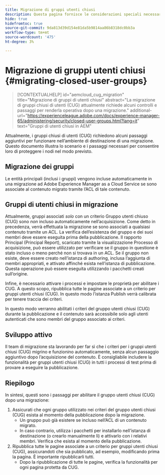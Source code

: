 ```yaml
---
title: Migrazione di gruppi utenti chiusi
description: Questa pagina fornisce le considerazioni speciali necessarie per abilitare i gruppi chiusi di utenti dopo la migrazione dei contenuti ad Adobe Experience Manager as a Cloud Service.
hide: true
hidefromtoc: true
source-git-commit: 9da813d39d154e81da5b9814aa86b8318dc0bb3a
workflow-type: tm+mt
source-wordcount: '475'
ht-degree: 3%

---
```


# Migrazione di gruppi utenti chiusi {#migrating-closed-user-groups}

>[!CONTEXTUALHELP]
>id="aemcloud_cug_migration"
>title="Migrazione di gruppi di utenti chiusi"
>abstract="La migrazione di gruppi chiusi di utenti (CUG) attualmente richiede alcuni controlli e passaggi per renderla operativa dopo una migrazione."
>additional-url="https://experienceleague.adobe.com/docs/experience-manager-65/administering/security/closed-user-groups.html?lang=it" text="Gruppi di utenti chiusi in AEM"

Attualmente, i gruppi chiusi di utenti (CUG) richiedono alcuni passaggi aggiuntivi per funzionare nell’ambiente di destinazione di una migrazione.  Questo documento illustra lo scenario e i passaggi necessari per consentire loro di proteggere i nodi nel modo previsto.

## Migrazione dei gruppi

Le entità principali (inclusi i gruppi) vengono incluse automaticamente in una migrazione ad Adobe Experience Manager as a Cloud Service se sono associate al contenuto migrato tramite l’ACL di tale contenuto.

## Gruppi di utenti chiusi in migrazione

Attualmente, gruppi associati *solo* con un criterio Gruppo utenti chiuso (CUG) sono *non* incluso automaticamente nell’acquisizione. Come detto in precedenza, verrà effettuata la migrazione se sono associati a qualsiasi contenuto tramite un ACL. La verifica dell’esistenza del gruppo e dei suoi membri deve essere eseguita prima della pubblicazione. Il rapporto Principal (Principal Report), scaricato tramite la visualizzazione Processo di acquisizione, può essere utilizzato per verificare se il gruppo in questione è stato incluso o meno perché non si trovava in un ACL. Se il gruppo non esiste, deve essere creato nell’istanza di authoring, inclusa l’aggiunta di membri appropriati, e attivato affinché esista nell’istanza di pubblicazione. Questa operazione può essere eseguita utilizzando i pacchetti creati sull’origine.

Infine, è necessario attivare i processi e impostare le proprietà per abilitare i CUG. A questo scopo, ripubblica tutte le pagine associate a un criterio per gruppi utenti chiusi (CUG). In questo modo l’istanza Publish verrà calibrata per tenere traccia dei criteri.

In questo modo verranno abilitati i criteri del gruppo utenti chiusi (CUG) durante la pubblicazione e il contenuto sarà accessibile solo agli utenti autenticati che sono membri del gruppo associato ai criteri.

## Sviluppo attivo

Il team di migrazione sta lavorando per far sì che i criteri per i gruppi utenti chiusi (CUG) migrino e funzionino automaticamente, senza alcun passaggio aggiuntivo dopo l’acquisizione del contenuto.
È consigliabile includere la funzionalità per gruppi utenti chiusi (CUG) in tutti i processi di test prima di provare a eseguire la pubblicazione.

## Riepilogo

In sintesi, questi sono i passaggi per abilitare il gruppo utenti chiusi (CUG) dopo una migrazione:

1. Assicurati che ogni gruppo utilizzato nei criteri del gruppo utenti chiusi (CUG) esista al momento della pubblicazione dopo la migrazione.
   - Un gruppo può già esistere se incluso nell’ACL di un contenuto migrato.
   - In caso contrario, utilizza i pacchetti per installarlo nell’istanza di destinazione (o crearlo manualmente lì) e attivarlo con i relativi membri. Verifica che esista al momento della pubblicazione.
1. Ripubblica tutte le pagine associate a un criterio per gruppi utenti chiusi (CUG), assicurandoti che sia pubblicato, ad esempio, modificando prima la pagina. È importante ripubblicarli tutti.
   - Dopo la ripubblicazione di tutte le pagine, verifica la funzionalità per ogni pagina protetta da CUG.

